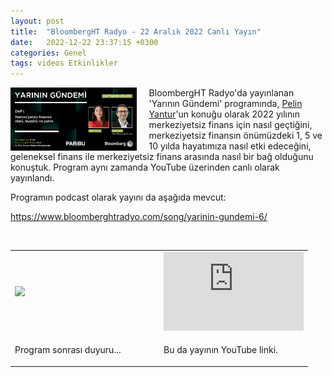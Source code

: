 ```yaml
---
layout: post
title:  "BloombergHT Radyo - 22 Aralık 2022 Canlı Yayın"
date:   2022-12-22 23:37:15 +0300
categories: Genel
tags: videos Etkinlikler
---
```


<img align="left" src="/assets/yarinin-gundemi-poster_v3_800.jpg" style="width:40%; padding-right:20px"> BloombergHT Radyo'da yayınlanan 'Yarının Gündemi' programında, [Pelin Yantur](https://twitter.com/pelinyantur)'un konuğu olarak 2022 yılının merkeziyetsiz finans için nasıl geçtiğini, merkeziyetsiz finansın önümüzdeki 1, 5 ve 10 yılda hayatımıza nasıl etki edeceğini, geleneksel finans ile merkeziyetsiz finans arasında nasıl bir bağ olduğunu konuştuk. Program aynı zamanda YouTube üzerinden canlı olarak yayınlandı. 

Programın podcast olarak yayını da aşağıda mevcut: 

https://www.bloomberghtradyo.com/song/yarinin-gundemi-6/

&nbsp;

<table><tr><td style="width:50%">
<img src="/assets/Turan-Sert-Yarinin-Gundemi-Blog.jpg">
</td>
<td style="width:50%">
<iframe width="224" height="126" src="https://www.youtube.com/embed/9iFEkgIPATs" frameborder="0" allowfullscreen></iframe></td></tr>
<tr><td style="width:50%; vertical-align:top">
<p>
Program sonrası duyuru...  
</p></td>
<td style="width:50%; vertical-align:top">
<p>Bu da yayının YouTube linki.</p>
</td></tr> 
</table>
